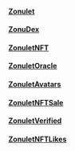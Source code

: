 #### [Zonulet](https://explorer.harmony.one/address/0x7E5F5D463D0888ad531Cd9b425AC575992C0170C)

#### [ZonuDex](https://explorer.harmony.one/address/0xd91e528577e1Caf2edb60d86ae2AFaEeF405E3F6?activeTab=7)

#### [ZonuletNFT](https://explorer.harmony.one/address/0x07aa05f3ff1EdF7219892f7590AA6B6985730A4B?activeTab=7)

#### [ZonuletOracle](https://explorer.harmony.one/address/0x12Ba58BEb1F85cBEa91DB3Bf7681f66CAadF0fd6?activeTab=7)

#### [ZonuletAvatars](https://explorer.harmony.one/address/0x85B7f4b7CeB1E8B8d067303d5b1Dcfc37eE750e4?activeTab=7)

#### [ZonuletNFTSale](https://explorer.harmony.one/address/0xD432B9F9c9891DB9795f4a09fb2AfeE0470c155C?activeTab=7)

#### [ZonuletVerified](https://explorer.harmony.one/address/0x6527229d6061996E6DCC099e135A8F656e60675f?activeTab=7)

#### [ZonuletNFTLikes](https://explorer.harmony.one/address/0xB2870C7503cCD5476B429f6662a330fB525925b1?activeTab=7)



